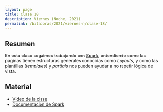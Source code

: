 ```yaml
---
layout: page
title: Clase 18
description: Viernes (Noche, 2021)
permalink: /bitacoras/2021/viernes-n/clase-18/
---
```




## Resumen

En esta clase seguimos trabajando con [Spark](http://sparkjava.com/), entendiendo como las páginas tienen estructuras generales conocidas como _Layouts_, y como las plantillas  (_templates_) y _partials_ nos pueden ayudar a no repetir lógica de vista.

## Material

- [Video de la clase](https://us02web.zoom.us/rec/share/7orLmpwRyhFb9wT611mvZvcbWP-elpKY8axn_ENlCBDeudYwIIATPDZo3lLqYX4.OjTHQE3jKub5jBTk?startTime=1603490794000)
- [Documentación de Spark](http://sparkjava.com/documentation)


